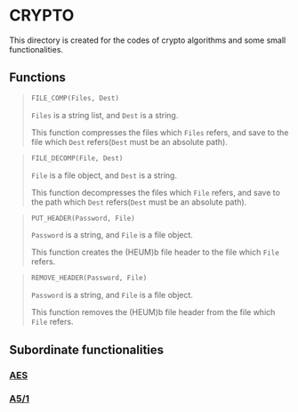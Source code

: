 # CRYPTO
This directory is created for the codes of crypto algorithms and some small functionalities.

## Functions

>```python
>FILE_COMP(Files, Dest)
>```
>
>`Files` is a string list, and `Dest` is a string.
>
>This function compresses the files which `Files` refers, and save to the file which `Dest` refers(`Dest` must be an absolute path).

>```python
>FILE_DECOMP(File, Dest)
>```
>
>`File` is a file object, and `Dest` is a string.
>
>This function decompresses the files which `File` refers, and save to the path which `Dest` refers(`Dest` must be an absolute path).

>```python
>PUT_HEADER(Password, File)
>```
>
>`Password` is a string, and `File` is a file object.
>
>This function creates the (HEUM)b file header to the file which `File` refers.

>```python
>REMOVE_HEADER(Password, File)
>```
>
>`Password` is a string, and `File` is a file object.
>
>This function removes the (HEUM)b file header from the file which `File` refers.

## Subordinate functionalities

### [AES](./AES)

### [A5/1](./A5_1)
